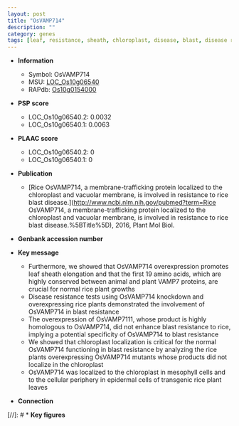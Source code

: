 ```yaml
---
layout: post
title: "OsVAMP714"
description: ""
category: genes
tags: [leaf, resistance, sheath, chloroplast, disease, blast, disease resistance, blast resistance, plant growth]
---
```


* **Information**  
    + Symbol: OsVAMP714  
    + MSU: [LOC_Os10g06540](http://rice.plantbiology.msu.edu/cgi-bin/ORF_infopage.cgi?orf=LOC_Os10g06540)  
    + RAPdb: [Os10g0154000](http://rapdb.dna.affrc.go.jp/viewer/gbrowse_details/irgsp1?name=Os10g0154000)  

* **PSP score**  
    + LOC_Os10g06540.2: 0.0032 
    + LOC_Os10g06540.1: 0.0063 

* **PLAAC score**  
    + LOC_Os10g06540.2: 0 
    + LOC_Os10g06540.1: 0 

* **Publication**  
    + [Rice OsVAMP714, a membrane-trafficking protein localized to the chloroplast and vacuolar membrane, is involved in resistance to rice blast disease.](http://www.ncbi.nlm.nih.gov/pubmed?term=Rice OsVAMP714, a membrane-trafficking protein localized to the chloroplast and vacuolar membrane, is involved in resistance to rice blast disease.%5BTitle%5D), 2016, Plant Mol Biol.

* **Genbank accession number**  

* **Key message**  
    + Furthermore, we showed that OsVAMP714 overexpression promotes leaf sheath elongation and that the first 19 amino acids, which are highly conserved between animal and plant VAMP7 proteins, are crucial for normal rice plant growths
    + Disease resistance tests using OsVAMP714 knockdown and overexpressing rice plants demonstrated the involvement of OsVAMP714 in blast resistance
    + The overexpression of OsVAMP7111, whose product is highly homologous to OsVAMP714, did not enhance blast resistance to rice, implying a potential specificity of OsVAMP714 to blast resistance
    + We showed that chloroplast localization is critical for the normal OsVAMP714 functioning in blast resistance by analyzing the rice plants overexpressing OsVAMP714 mutants whose products did not localize in the chloroplast
    + OsVAMP714 was localized to the chloroplast in mesophyll cells and to the cellular periphery in epidermal cells of transgenic rice plant leaves

* **Connection**  

[//]: # * **Key figures**  


